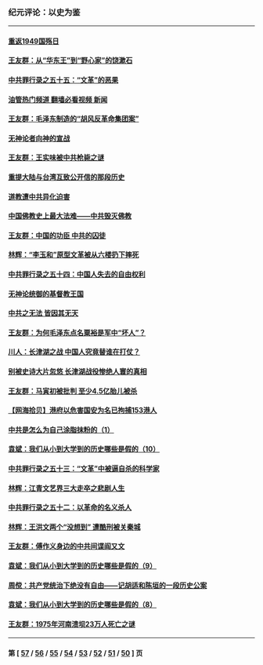 ### 纪元评论：以史为鉴
---
#### [重返1949国殇日](../../pages/nsc1028/n13346372.md?11030330) 
#### [王友群：从“华东王”到“野心家”的饶漱石](../../pages/nsc1028/n13346037.md?11030330) 
#### [中共罪行录之五十五：“文革”的恶果](../../pages/nsc1028/n13324062.md?11030330) 
#### [油管热门频道 翻墙必看视频 新闻](ok?11030330)
#### [王友群：毛泽东制造的“胡风反革命集团案”](../../pages/nsc1028/n13324909.md?11030330) 
#### [无神论者向神的宣战](../../pages/nsc1028/n13281535.md?11030330) 
#### [王友群：王实味被中共枪毙之谜](../../pages/nsc1028/n13307502.md?11030330) 
#### [重提大陆与台湾互致公开信的那段历史](../../pages/nsc1028/n13305095.md?11030330) 
#### [道教遭中共异化迫害](../../pages/nsc1028/n13281463.md?11030330) 
#### [中国佛教史上最大法难——中共毁灭佛教](../../pages/nsc1028/n13281397.md?11030330) 
#### [王友群：中国的功臣 中共的囚徒](../../pages/nsc1028/n13291790.md?11030330) 
#### [林辉：“李玉和”原型文革被从六楼扔下摔死](../../pages/nsc1028/n13291564.md?11030330) 
#### [中共罪行录之五十四：中国人失去的自由权利](../../pages/nsc1028/n13290123.md?11030330) 
#### [无神论统御的基督教王国](../../pages/nsc1028/n13281280.md?11030330) 
#### [中共之无法 皆因其无天](../../pages/nsc1028/n13281088.md?11030330) 
#### [王友群：为何毛泽东点名粟裕是军中“坏人”？](../../pages/nsc1028/n13279118.md?11030330) 
#### [川人：长津湖之战 中国人究竟替谁在打仗？](../../pages/nsc1028/n13279096.md?11030330) 
#### [别被史诗大片忽悠 长津湖战役惨绝人寰的真相](../../pages/nsc1028/n13279023.md?11030330) 
#### [王友群：马寅初被批判 至少4.5亿胎儿被杀](../../pages/nsc1028/n13260313.md?11030330) 
#### [【网海拾贝】港府以危害国安为名已拘捕153港人](../../pages/nsc1028/n13257369.md?11030330) 
#### [中共是怎么为自己涂脂抹粉的（1）](../../pages/nsc1028/n13257311.md?11030330) 
#### [袁斌：我们从小到大学到的历史哪些是假的（10）](../../pages/nsc1028/n13252177.md?11030330) 
#### [中共罪行录之五十三：“文革”中被逼自杀的科学家](../../pages/nsc1028/n13249512.md?11030330) 
#### [林辉：江青文艺界三大走卒之悲剧人生](../../pages/nsc1028/n13248164.md?11030330) 
#### [中共罪行录之五十二：以革命的名义杀人](../../pages/nsc1028/n13247326.md?11030330) 
#### [林辉：王洪文两个“没想到” 遭酷刑被关秦城](../../pages/nsc1028/n13244136.md?11030330) 
#### [王友群：傅作义身边的中共间谍阎又文](../../pages/nsc1028/n13244038.md?11030330) 
#### [袁斌：我们从小到大学到的历史哪些是假的（9）](../../pages/nsc1028/n13243175.md?11030330) 
#### [周傥：共产党统治下绝没有自由——记胡适和陈垣的一段历史公案](../../pages/nsc1028/n13238349.md?11030330) 
#### [袁斌：我们从小到大学到的历史哪些是假的（8）](../../pages/nsc1028/n13238181.md?11030330) 
#### [王友群：1975年河南溃坝23万人死亡之谜](../../pages/nsc1028/n13231576.md?11030330) 

---
#### 第 [ [57](./57.md?11030330) / [56](./56.md?11030330) / [55](./55.md?11030330) / [54](./54.md?11030330) / [53](./53.md?11030330) / [52](./52.md?11030330) / [51](./51.md?11030330) / [50](./50.md?11030330) ] 页
